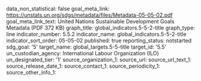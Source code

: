 data_non_statistical: false
goal_meta_link: https://unstats.un.org/sdgs/metadata/files/Metadata-05-05-02.pdf
goal_meta_link_text: United Nations Sustainable Development Goals Metadata (PDF 372
  KB)
graph_title: global_indicators.5-5-2-title
graph_type: line
indicator_number: 5.5.2
indicator_name: global_indicators.5-5-2-title
indicator_sort_order: 05-05-02
published: true
reporting_status: notstarted
sdg_goal: '5'
target_name: global_targets.5-5-title
target_id: '5.5'
un_custodian_agency: International Labour Organization (ILO)
un_designated_tier: '1'
source_organization_1: 
source_url: 
source_url_text_1: 
source_release_date_1: 
source_contact_1: 
source_periodicity_1: 
source_other_info_1: 
